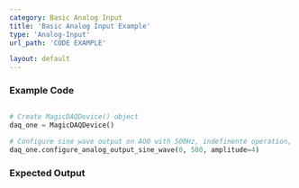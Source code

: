 ```yaml
---
category: Basic Analog Input
title: 'Basic Analog Input Example'
type: 'Analog-Input'
url_path: 'CODE EXAMPLE'

layout: default
---
```


### Example Code

```python

# Create MagicDAQDevice() object
daq_one = MagicDAQDevice()

# Configure sine wave output on AO0 with 500Hz, indefinente operation, and 4V amplitude
daq_one.configure_analog_output_sine_wave(0, 500, amplitude=4)

```

### Expected Output